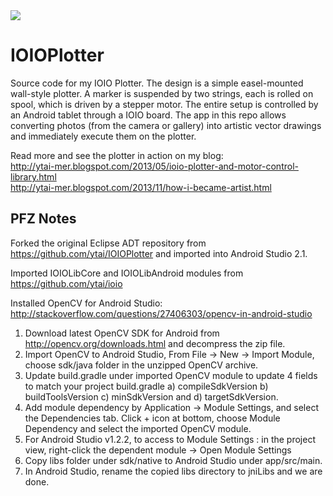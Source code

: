 <img src="http://3.bp.blogspot.com/-XpjHCbZss_Y/UlY1DuhxPSI/AAAAAAAAvDw/VhE8iImcELM/s1600/DSC00310.JPG"/>

IOIOPlotter
===========

Source code for my IOIO Plotter. The design is a simple easel-mounted wall-style plotter.
A marker is suspended by two strings, each is rolled on spool, which is driven by a stepper motor.
The entire setup is controlled by an Android tablet through a IOIO board.
The app in this repo allows converting photos (from the camera or gallery) into artistic vector drawings and immediately
execute them on the plotter.

Read more and see the plotter in action on my blog:<br>
http://ytai-mer.blogspot.com/2013/05/ioio-plotter-and-motor-control-library.html<br>
http://ytai-mer.blogspot.com/2013/11/how-i-became-artist.html


PFZ Notes
---------
Forked the original Eclipse ADT repository from https://github.com/ytai/IOIOPlotter and 
imported into Android Studio 2.1.

Imported IOIOLibCore and IOIOLibAndroid modules from https://github.com/ytai/ioio

Installed OpenCV for Android Studio: http://stackoverflow.com/questions/27406303/opencv-in-android-studio<br>
1. Download latest OpenCV SDK for Android from http://opencv.org/downloads.html and decompress the zip file.
2. Import OpenCV to Android Studio, From File -> New -> Import Module, choose sdk/java folder in the unzipped OpenCV archive.
3. Update build.gradle under imported OpenCV module to update 4 fields to match your project build.gradle a) compileSdkVersion b) buildToolsVersion c) minSdkVersion and d) targetSdkVersion.
4. Add module dependency by Application -> Module Settings, and select the Dependencies tab. Click + icon at bottom, choose Module Dependency and select the imported OpenCV module.
5. For Android Studio v1.2.2, to access to Module Settings : in the project view, right-click the dependent module -> Open Module Settings
6. Copy libs folder under sdk/native to Android Studio under app/src/main.
7. In Android Studio, rename the copied libs directory to jniLibs and we are done.
